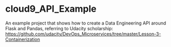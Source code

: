 # cloud9_API_Example
An example project that shows how to create a Data Engineering API around Flask and Pandas, referring to Udacity scholarship: https://github.com/udacity/DevOps_Microservices/tree/master/Lesson-3-Containerization
